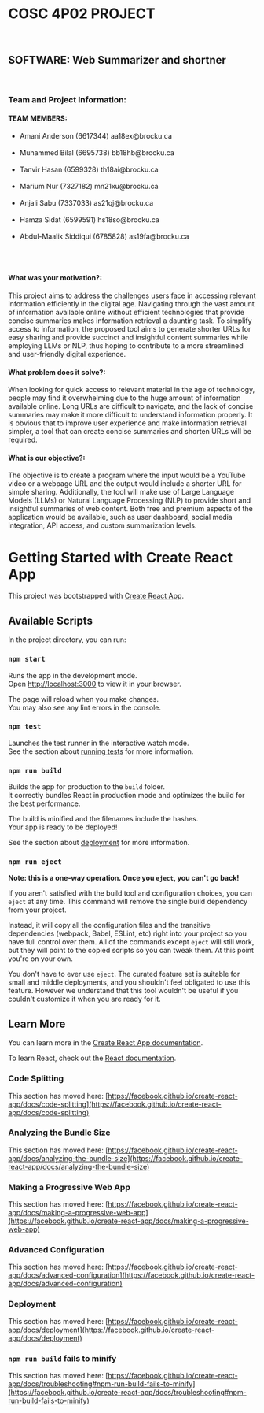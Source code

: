 <h1>COSC 4P02 PROJECT</h1><br>
<h2>SOFTWARE: Web Summarizer and shortner</h2><br>

<h3>Team and Project Information:</h3>
<h4>TEAM MEMBERS:</h4>
<ul>
<li>Amani Anderson (6617344) aa18ex@brocku.ca </li><br>
<li>Muhammed Bilal (6695738) bb18hb@brocku.ca </li><br>
<li>Tanvir Hasan (6599328) th18ai@brocku.ca </li><br>
<li>Marium Nur (7327182) mn21xu@brocku.ca </li><br> 
<li>Anjali Sabu	(7337033)	as21qj@brocku.ca </li><br>
<li>Hamza Sidat (6599591) hs18so@brocku.ca </li><br>
<li>Abdul-Maalik Siddiqui (6785828) as19fa@brocku.ca </li><br>
</ul>
<br>

<h4>What was your motivation?:</h4>
This project aims to address the challenges users face in accessing relevant information efficiently in the digital age. Navigating through the vast amount of information available online without efficient technologies that provide concise summaries makes information retrieval a daunting task. To simplify access to information, the proposed tool aims to generate shorter URLs for easy sharing and provide succinct and insightful content summaries while employing LLMs or NLP, thus hoping to contribute to a more streamlined and user-friendly digital experience.

<h4>What problem does it solve?:</h4>
When looking for quick access to relevant material in the age of technology, people may find it overwhelming due to the huge amount of information available online. Long URLs are difficult to navigate, and the lack of concise summaries may make it more difficult to understand information properly. It is obvious that to improve user experience and make information retrieval simpler, a tool that can create concise summaries and shorten URLs will be required.

<h4>What is our objective?:</h4>
The objective is to create a program where the input would be a YouTube video or a webpage URL and the output would include a shorter URL for simple sharing. Additionally, the tool will make use of Large Language Models (LLMs) or Natural Language Processing (NLP) to provide short and insightful summaries of web content. Both free and premium aspects of the application would be available, such as user dashboard, social media integration, API access, and custom summarization levels.


# Getting Started with Create React App

This project was bootstrapped with [Create React App](https://github.com/facebook/create-react-app).

## Available Scripts

In the project directory, you can run:

### `npm start`

Runs the app in the development mode.\
Open [http://localhost:3000](http://localhost:3000) to view it in your browser.

The page will reload when you make changes.\
You may also see any lint errors in the console.

### `npm test`

Launches the test runner in the interactive watch mode.\
See the section about [running tests](https://facebook.github.io/create-react-app/docs/running-tests) for more information.

### `npm run build`

Builds the app for production to the `build` folder.\
It correctly bundles React in production mode and optimizes the build for the best performance.

The build is minified and the filenames include the hashes.\
Your app is ready to be deployed!

See the section about [deployment](https://facebook.github.io/create-react-app/docs/deployment) for more information.

### `npm run eject`

**Note: this is a one-way operation. Once you `eject`, you can't go back!**

If you aren't satisfied with the build tool and configuration choices, you can `eject` at any time. This command will remove the single build dependency from your project.

Instead, it will copy all the configuration files and the transitive dependencies (webpack, Babel, ESLint, etc) right into your project so you have full control over them. All of the commands except `eject` will still work, but they will point to the copied scripts so you can tweak them. At this point you're on your own.

You don't have to ever use `eject`. The curated feature set is suitable for small and middle deployments, and you shouldn't feel obligated to use this feature. However we understand that this tool wouldn't be useful if you couldn't customize it when you are ready for it.

## Learn More

You can learn more in the [Create React App documentation](https://facebook.github.io/create-react-app/docs/getting-started).

To learn React, check out the [React documentation](https://reactjs.org/).

### Code Splitting

This section has moved here: [https://facebook.github.io/create-react-app/docs/code-splitting](https://facebook.github.io/create-react-app/docs/code-splitting)

### Analyzing the Bundle Size

This section has moved here: [https://facebook.github.io/create-react-app/docs/analyzing-the-bundle-size](https://facebook.github.io/create-react-app/docs/analyzing-the-bundle-size)

### Making a Progressive Web App

This section has moved here: [https://facebook.github.io/create-react-app/docs/making-a-progressive-web-app](https://facebook.github.io/create-react-app/docs/making-a-progressive-web-app)

### Advanced Configuration

This section has moved here: [https://facebook.github.io/create-react-app/docs/advanced-configuration](https://facebook.github.io/create-react-app/docs/advanced-configuration)

### Deployment

This section has moved here: [https://facebook.github.io/create-react-app/docs/deployment](https://facebook.github.io/create-react-app/docs/deployment)

### `npm run build` fails to minify

This section has moved here: [https://facebook.github.io/create-react-app/docs/troubleshooting#npm-run-build-fails-to-minify](https://facebook.github.io/create-react-app/docs/troubleshooting#npm-run-build-fails-to-minify)
